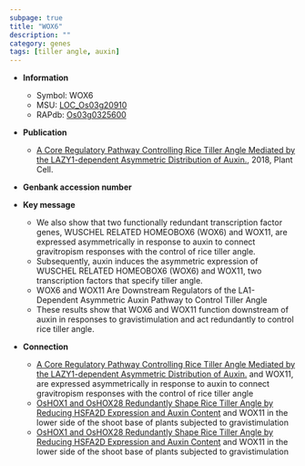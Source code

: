 ```yaml
---
subpage: true
title: "WOX6"
description: ""
category: genes
tags: [tiller angle, auxin]
---
```


* **Information**  
    + Symbol: WOX6  
    + MSU: [LOC_Os03g20910](http://rice.plantbiology.msu.edu/cgi-bin/ORF_infopage.cgi?orf=LOC_Os03g20910)  
    + RAPdb: [Os03g0325600](http://rapdb.dna.affrc.go.jp/viewer/gbrowse_details/irgsp1?name=Os03g0325600)  

* **Publication**  
    + [A Core Regulatory Pathway Controlling Rice Tiller Angle Mediated by the LAZY1-dependent Asymmetric Distribution of Auxin.](http://www.ncbi.nlm.nih.gov/pubmed?term=A+Core+Regulatory+Pathway+Controlling+Rice+Tiller+Angle+Mediated+by+the+LAZY1-dependent+Asymmetric+Distribution+of+Auxin.%5BTitle%5D), 2018, Plant Cell.

* **Genbank accession number**  

* **Key message**  
    + We also show that two functionally redundant transcription factor genes, WUSCHEL RELATED HOMEOBOX6 (WOX6) and WOX11, are expressed asymmetrically in response to auxin to connect gravitropism responses with the control of rice tiller angle.
    + Subsequently, auxin induces the asymmetric expression of WUSCHEL RELATED HOMEOBOX6 (WOX6) and WOX11, two transcription factors that specify tiller angle.
    + WOX6 and WOX11 Are Downstream Regulators of the LA1-Dependent Asymmetric Auxin Pathway to Control Tiller Angle
    + These results show that WOX6 and WOX11 function downstream of auxin in responses to gravistimulation and act redundantly to control rice tiller angle.

* **Connection**  
    + [A Core Regulatory Pathway Controlling Rice Tiller Angle Mediated by the LAZY1-dependent Asymmetric Distribution of Auxin.](WOX6) and WOX11, are expressed asymmetrically in response to auxin to connect gravitropism responses with the control of rice tiller angle
    + [OsHOX1 and OsHOX28 Redundantly Shape Rice Tiller Angle by Reducing HSFA2D Expression and Auxin Content](WOX6) and WOX11 in the lower side of the shoot base of plants subjected to gravistimulation
    + [OsHOX1 and OsHOX28 Redundantly Shape Rice Tiller Angle by Reducing HSFA2D Expression and Auxin Content](WOX6) and WOX11 in the lower side of the shoot base of plants subjected to gravistimulation



